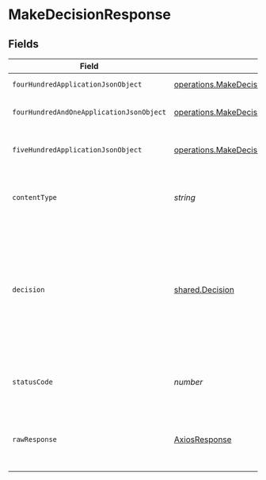 # MakeDecisionResponse


## Fields

| Field                                                                                                                                             | Type                                                                                                                                              | Required                                                                                                                                          | Description                                                                                                                                       |
| ------------------------------------------------------------------------------------------------------------------------------------------------- | ------------------------------------------------------------------------------------------------------------------------------------------------- | ------------------------------------------------------------------------------------------------------------------------------------------------- | ------------------------------------------------------------------------------------------------------------------------------------------------- |
| `fourHundredApplicationJsonObject`                                                                                                                | [operations.MakeDecisionResponseBody](../../../sdk/models/operations/makedecisionresponsebody.md)                                                 | :heavy_minus_sign:                                                                                                                                | The request is malformed<br/>                                                                                                                     |
| `fourHundredAndOneApplicationJsonObject`                                                                                                          | [operations.MakeDecisionPolicyManagementResponseBody](../../../sdk/models/operations/makedecisionpolicymanagementresponsebody.md)                 | :heavy_minus_sign:                                                                                                                                | The request is unauthorized<br/>                                                                                                                  |
| `fiveHundredApplicationJsonObject`                                                                                                                | [operations.MakeDecisionPolicyManagementResponseResponseBody](../../../sdk/models/operations/makedecisionpolicymanagementresponseresponsebody.md) | :heavy_minus_sign:                                                                                                                                | Something unexpected happened on the server.                                                                                                      |
| `contentType`                                                                                                                                     | *string*                                                                                                                                          | :heavy_check_mark:                                                                                                                                | HTTP response content type for this operation                                                                                                     |
| `decision`                                                                                                                                        | [shared.Decision](../../../sdk/models/shared/decision.md)                                                                                         | :heavy_minus_sign:                                                                                                                                | Decision rendered by applying the policy against the provided data. Response will be modeled by the data and rego processed.                      |
| `statusCode`                                                                                                                                      | *number*                                                                                                                                          | :heavy_check_mark:                                                                                                                                | HTTP response status code for this operation                                                                                                      |
| `rawResponse`                                                                                                                                     | [AxiosResponse](https://axios-http.com/docs/res_schema)                                                                                           | :heavy_minus_sign:                                                                                                                                | Raw HTTP response; suitable for custom response parsing                                                                                           |
